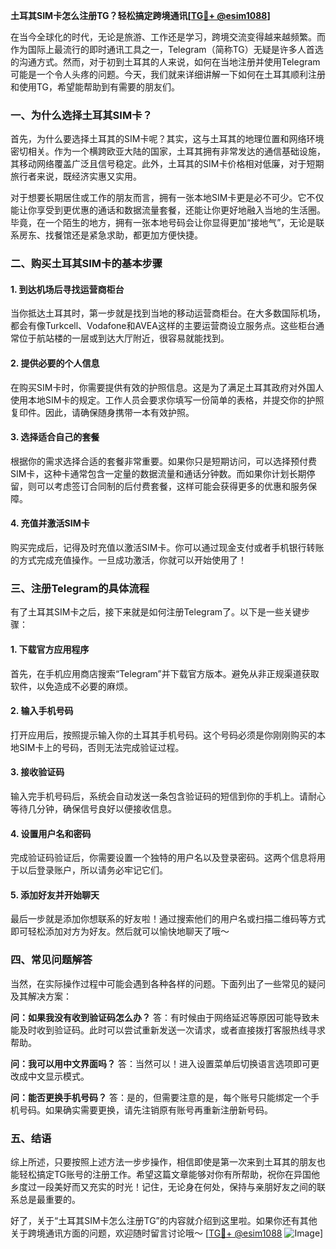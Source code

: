 **土耳其SIM卡怎么注册TG？轻松搞定跨境通讯[[TG💪+ @esim1088](https://t.me/s/esim1088)]**

在当今全球化的时代，无论是旅游、工作还是学习，跨境交流变得越来越频繁。而作为国际上最流行的即时通讯工具之一，Telegram（简称TG）无疑是许多人首选的沟通方式。然而，对于初到土耳其的人来说，如何在当地注册并使用Telegram可能是一个令人头疼的问题。今天，我们就来详细讲解一下如何在土耳其顺利注册和使用TG，希望能帮助到有需要的朋友们。

### 一、为什么选择土耳其SIM卡？

首先，为什么要选择土耳其的SIM卡呢？其实，这与土耳其的地理位置和网络环境密切相关。作为一个横跨欧亚大陆的国家，土耳其拥有非常发达的通信基础设施，其移动网络覆盖广泛且信号稳定。此外，土耳其的SIM卡价格相对低廉，对于短期旅行者来说，既经济实惠又实用。

对于想要长期居住或工作的朋友而言，拥有一张本地SIM卡更是必不可少。它不仅能让你享受到更优惠的通话和数据流量套餐，还能让你更好地融入当地的生活圈。毕竟，在一个陌生的地方，拥有一张本地号码会让你显得更加“接地气”，无论是联系房东、找餐馆还是紧急求助，都更加方便快捷。

### 二、购买土耳其SIM卡的基本步骤

#### 1. 到达机场后寻找运营商柜台

当你抵达土耳其时，第一步就是找到当地的移动运营商柜台。在大多数国际机场，都会有像Turkcell、Vodafone和AVEA这样的主要运营商设立服务点。这些柜台通常位于航站楼的一层或到达大厅附近，很容易就能找到。

#### 2. 提供必要的个人信息

在购买SIM卡时，你需要提供有效的护照信息。这是为了满足土耳其政府对外国人使用本地SIM卡的规定。工作人员会要求你填写一份简单的表格，并提交你的护照复印件。因此，请确保随身携带一本有效护照。

#### 3. 选择适合自己的套餐

根据你的需求选择合适的套餐非常重要。如果你只是短期访问，可以选择预付费SIM卡，这种卡通常包含一定量的数据流量和通话分钟数。而如果你计划长期停留，则可以考虑签订合同制的后付费套餐，这样可能会获得更多的优惠和服务保障。

#### 4. 充值并激活SIM卡

购买完成后，记得及时充值以激活SIM卡。你可以通过现金支付或者手机银行转账的方式完成充值操作。一旦成功激活，你就可以开始使用了！

### 三、注册Telegram的具体流程

有了土耳其SIM卡之后，接下来就是如何注册Telegram了。以下是一些关键步骤：

#### 1. 下载官方应用程序

首先，在手机应用商店搜索“Telegram”并下载官方版本。避免从非正规渠道获取软件，以免造成不必要的麻烦。

#### 2. 输入手机号码

打开应用后，按照提示输入你的土耳其手机号码。这个号码必须是你刚刚购买的本地SIM卡上的号码，否则无法完成验证过程。

#### 3. 接收验证码

输入完手机号码后，系统会自动发送一条包含验证码的短信到你的手机上。请耐心等待几分钟，确保信号良好以便接收信息。

#### 4. 设置用户名和密码

完成验证码验证后，你需要设置一个独特的用户名以及登录密码。这两个信息将用于以后登录账户，所以请务必牢记它们。

#### 5. 添加好友并开始聊天

最后一步就是添加你想联系的好友啦！通过搜索他们的用户名或扫描二维码等方式即可轻松添加对方为好友。然后就可以愉快地聊天了哦～

### 四、常见问题解答

当然，在实际操作过程中可能会遇到各种各样的问题。下面列出了一些常见的疑问及其解决方案：

**问：如果我没有收到验证码怎么办？**
答：有时候由于网络延迟等原因可能导致未能及时收到验证码。此时可以尝试重新发送一次请求，或者直接拨打客服热线寻求帮助。

**问：我可以用中文界面吗？**
答：当然可以！进入设置菜单后切换语言选项即可更改成中文显示模式。

**问：能否更换手机号码？**
答：是的，但需要注意的是，每个账号只能绑定一个手机号码。如果确实需要更换，请先注销原有账号再重新注册新号码。

### 五、结语

综上所述，只要按照上述方法一步步操作，相信即使是第一次来到土耳其的朋友也能轻松搞定TG账号的注册工作。希望这篇文章能够对你有所帮助，祝你在异国他乡度过一段美好而又充实的时光！记住，无论身在何处，保持与亲朋好友之间的联系总是最重要的。

好了，关于“土耳其SIM卡怎么注册TG”的内容就介绍到这里啦。如果你还有其他关于跨境通讯方面的问题，欢迎随时留言讨论哦～ [[TG💪+ @esim1088](https://t.me/s/esim1088) ![Image](https://i.postimg.cc/4NQfJmqS/Snipaste-2025-05-13-00-14-12.png)]